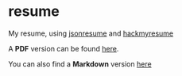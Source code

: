 # resume
My resume, using [jsonresume](www.jsonresume.org) and [hackmyresume](please.hackmyresume.com)

A **PDF** version can be found [here](https://github.com/bdubaut/resume/blob/master/out/resume.pdf).

You can also find a **Markdown** version [here](https://github.com/bdubaut/resume/blob/master/out/resume.md)
